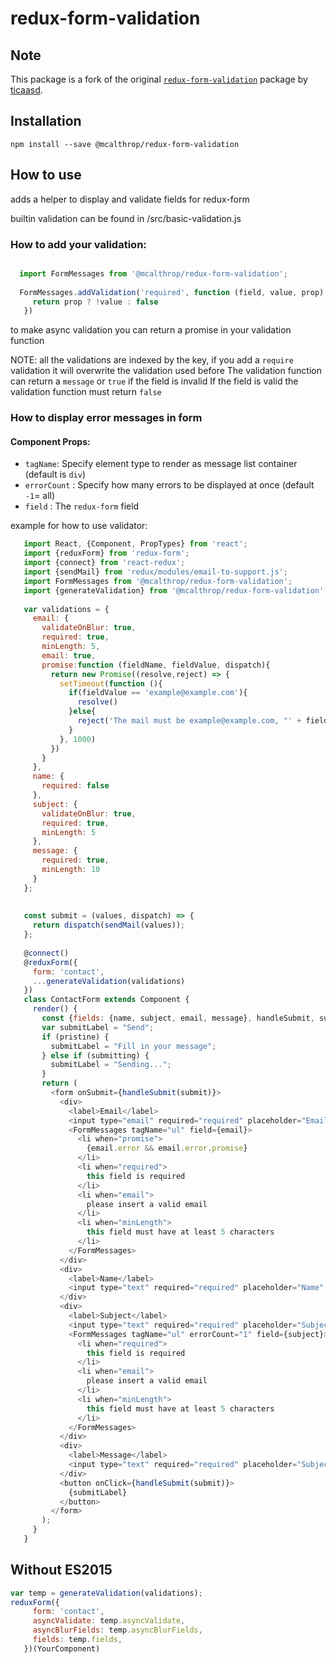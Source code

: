 # redux-form-validation

## Note

This package is a fork of the original [`redux-form-validation`](https://www.npmjs.com/package/redux-form-validation) package by [ticaasd](https://www.npmjs.com/~ticaasd).

## Installation
`npm install --save @mcalthrop/redux-form-validation`

## How to use
adds a helper to display and validate fields for redux-form

builtin validation can be found in /src/basic-validation.js


### How to add your validation:
```javascript

  import FormMessages from '@mcalthrop/redux-form-validation';
  
  FormMessages.addValidation('required', function (field, value, prop) {
     return prop ? !value : false
   })
```
to make async validation you can return a promise in your validation function

NOTE: all the validations are indexed by the key, if you add a `require` validation it will overwrite the validation used before
The validation function can return a `message` or `true` if the field is invalid
If the field is valid the validation function must return `false`


### How to display error messages in form
#### Component Props:

* `tagName`: Specify element type to render as message list container (default is `div`)
* `errorCount` : Specify how many errors to be displayed at once (default `-1`= all)
* `field` : The `redux-form` field


example for how to use validator:

```javascript
   import React, {Component, PropTypes} from 'react';
   import {reduxForm} from 'redux-form';
   import {connect} from 'react-redux';
   import {sendMail} from 'redux/modules/email-to-support.js';
   import FormMessages from '@mcalthrop/redux-form-validation';
   import {generateValidation} from '@mcalthrop/redux-form-validation';
   
   var validations = {
     email: {
       validateOnBlur: true,
       required: true,
       minLength: 5,
       email: true,
       promise:function (fieldName, fieldValue, dispatch){
         return new Promise((resolve,reject) => {
           setTimeout(function (){
             if(fieldValue == 'example@example.com'){
               resolve()
             }else{
               reject('The mail must be example@example.com, "' + fieldValue '" given!')
             } 
           }, 1000)
         })
       }
     },
     name: {
       required: false
     },
     subject: {
       validateOnBlur: true,
       required: true,
       minLength: 5
     },
     message: {
       required: true,
       minLength: 10
     }
   };
   
   
   const submit = (values, dispatch) => {
     return dispatch(sendMail(values));
   };
   
   @connect()
   @reduxForm({
     form: 'contact',
     ...generateValidation(validations)
   })
   class ContactForm extends Component {
     render() {
       const {fields: {name, subject, email, message}, handleSubmit, submitting, valid, pristine} = this.props;
       var submitLabel = "Send";
       if (pristine) {
         submitLabel = "Fill in your message";
       } else if (submitting) {
         submitLabel = "Sending...";
       }
       return (
         <form onSubmit={handleSubmit(submit)}>
           <div>
             <label>Email</label>
             <input type="email" required="required" placeholder="Email" {...email}/>
             <FormMessages tagName="ul" field={email}>
               <li when="promise">
                 {email.error && email.error.promise}
               </li>
               <li when="required">
                 this field is required
               </li>
               <li when="email">
                 please insert a valid email
               </li>
               <li when="minLength">
                 this field must have at least 5 characters
               </li>
             </FormMessages>
           </div>
           <div>
             <label>Name</label>
             <input type="text" required="required" placeholder="Name" {...name}/>
           </div>
           <div>
             <label>Subject</label>
             <input type="text" required="required" placeholder="Subject" {...subject}/> 
             <FormMessages tagName="ul" errorCount="1" field={subject}>
               <li when="required">
                 this field is required
               </li>
               <li when="email">
                 please insert a valid email
               </li>
               <li when="minLength">
                 this field must have at least 5 characters
               </li>
             </FormMessages>
           </div>
           <div>
             <label>Message</label>
             <input type="text" required="required" placeholder="Subject" {...message}/>
           </div>
           <button onClick={handleSubmit(submit)}>
             {submitLabel}
           </button>
         </form>
       );
     }
   }

```

## Without ES2015

```javascript
var temp = generateValidation(validations);
reduxForm({
     form: 'contact',
     asyncValidate: temp.asyncValidate,
     asyncBlurFields: temp.asyncBlurFields,
     fields: temp.fields,
   })(YourComponent)
```

